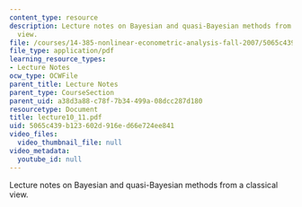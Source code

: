 ```yaml
---
content_type: resource
description: Lecture notes on Bayesian and quasi-Bayesian methods from a classical
  view.
file: /courses/14-385-nonlinear-econometric-analysis-fall-2007/5065c439b123602d916ed66e724ee841_lecture10_11.pdf
file_type: application/pdf
learning_resource_types:
- Lecture Notes
ocw_type: OCWFile
parent_title: Lecture Notes
parent_type: CourseSection
parent_uid: a38d3a88-c78f-7b34-499a-08dcc287d180
resourcetype: Document
title: lecture10_11.pdf
uid: 5065c439-b123-602d-916e-d66e724ee841
video_files:
  video_thumbnail_file: null
video_metadata:
  youtube_id: null
---
```

Lecture notes on Bayesian and quasi-Bayesian methods from a classical view.

